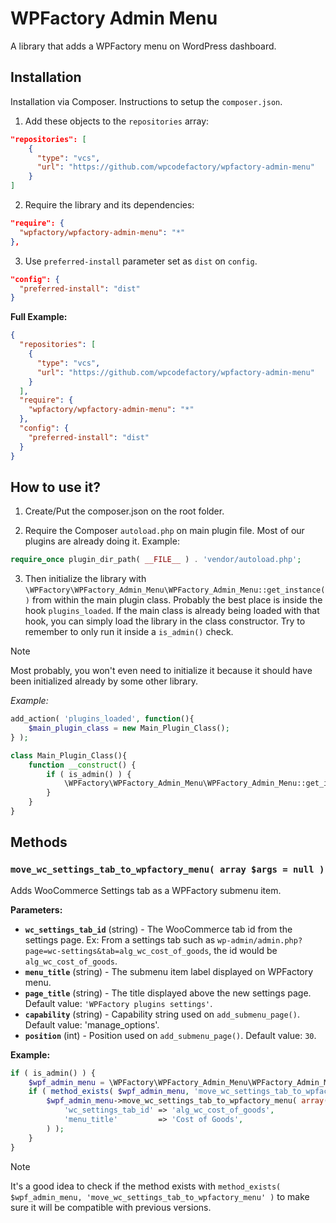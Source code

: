 # WPFactory Admin Menu

A library that adds a WPFactory menu on WordPress dashboard.

## Installation

Installation via Composer. Instructions to setup the `composer.json`.

1. Add these objects to the `repositories` array:

```json
"repositories": [    
    {
      "type": "vcs",
      "url": "https://github.com/wpcodefactory/wpfactory-admin-menu"
    }
]
```

2. Require the library and its dependencies:

```json
"require": {  
  "wpfactory/wpfactory-admin-menu": "*"
},
```

3. Use `preferred-install` parameter set as `dist` on `config`.

```json
"config": {
  "preferred-install": "dist"
}
```

**Full Example:**

```json
{
  "repositories": [        
    {
      "type": "vcs",
      "url": "https://github.com/wpcodefactory/wpfactory-admin-menu"
    }
  ],
  "require": {
    "wpfactory/wpfactory-admin-menu": "*"
  },
  "config": {
    "preferred-install": "dist"
  }
}
```

## How to use it?
1. Create/Put the composer.json on the root folder.

2. Require the Composer `autoload.php` on main plugin file. Most of our plugins are already doing it. Example:
```php
require_once plugin_dir_path( __FILE__ ) . 'vendor/autoload.php';
```

3. Then initialize the library with `\WPFactory\WPFactory_Admin_Menu\WPFactory_Admin_Menu::get_instance()` from within the main plugin class. Probably the best place is inside the hook `plugins_loaded`. If the main class is already being loaded with that hook, you can simply load the library in the class constructor. Try to remember to only run it inside a `is_admin()` check.
> [!NOTE]  
> Most probably, you won't even need to initialize it because it should have been initialized already by some other library.

*Example:*

```php
add_action( 'plugins_loaded', function(){  
    $main_plugin_class = new Main_Plugin_Class();  
} );
```

```php
class Main_Plugin_Class(){
    function __construct() { 
        if ( is_admin() ) {
            \WPFactory\WPFactory_Admin_Menu\WPFactory_Admin_Menu::get_instance();
        }
    }
}
```

## Methods

### `move_wc_settings_tab_to_wpfactory_menu( array $args = null )`

Adds WooCommerce Settings tab as a WPFactory submenu item.

**Parameters:**

* **`wc_settings_tab_id`** (string) - The WooCommerce tab id from the settings page. Ex: From a settings tab such as `wp-admin/admin.php?page=wc-settings&tab=alg_wc_cost_of_goods`, the id would be `alg_wc_cost_of_goods`.
* **`menu_title`** (string) - The submenu item label displayed on WPFactory menu.
* **`page_title`** (string) - The title displayed above the new settings page. Default value: `'WPFactory plugins settings'`.
* **`capability`** (string) - Capability string used on `add_submenu_page()`. Default value: 'manage_options'.
* **`position`** (int) - Position used on `add_submenu_page()`. Default value: `30`.

**Example:**

```php
if ( is_admin() ) {
    $wpf_admin_menu = \WPFactory\WPFactory_Admin_Menu\WPFactory_Admin_Menu::get_instance();
    if ( method_exists( $wpf_admin_menu, 'move_wc_settings_tab_to_wpfactory_menu' ) ) {
        $wpf_admin_menu->move_wc_settings_tab_to_wpfactory_menu( array(
            'wc_settings_tab_id' => 'alg_wc_cost_of_goods',
            'menu_title'         => 'Cost of Goods',
        ) );
    }
}
```
> [!NOTE]  
> It's a good idea to check if the method exists with `method_exists( $wpf_admin_menu, 'move_wc_settings_tab_to_wpfactory_menu' )` to make sure it will be compatible with previous versions.
